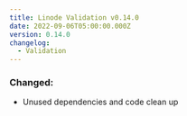 ```yaml
---
title: Linode Validation v0.14.0
date: 2022-09-06T05:00:00.000Z
version: 0.14.0
changelog:
  - Validation
---
```


### Changed:

- Unused dependencies and code clean up
